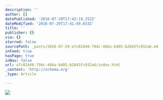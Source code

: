 ```yaml
---
description: ''
author: []
datePublished: '2016-07-29T17:42:19.252Z'
dateModified: '2016-07-29T17:41:49.033Z'
title: ''
publisher: {}
via: {}
starred: false
sourcePath: _posts/2016-07-29-a7c82448-794c-466a-bd85-b2043fc932a6.md
inFeed: true
hasPage: true
inNav: false
url: a7c82448-794c-466a-bd85-b2043fc932a6/index.html
_context: 'http://schema.org'
_type: Article

---
```

![](https://the-grid-user-content.s3-us-west-2.amazonaws.com/4aebc698-675d-42eb-a739-8cba1639e03d.jpg)